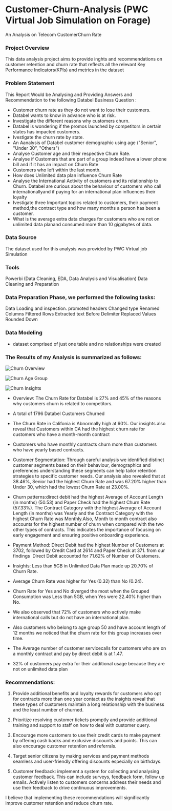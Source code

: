 
# Customer-Churn-Analysis (PWC Virtual Job Simulation on Forage)

An Analysis on Telecom CustomerChurn Rate 

### Project Overview
This data analysis project aims to provide inghts and recommendations on customer retention and churn rate that reflects all the relevant Key Performance Indicators(KPIs) and metrics in the dataset

### Problem Statement
This Report Would be Analysing and Providing Answers and Recommendation to the following Databel Business Question :

- Customer churn rate as they do not want to lose their customers.
- Databel wants to know in advance who is at risk.
- Investigate the different reasons why customers churn.
- Databel is wondering if the promos launched by competitors in certain states has impacted customers.
- Ivestigate the churn rate by state.
- An Aanalysis of Databel customer demographic using age ("Senior", "Under 30", "Others")
- Analyse Customer age and their respective Churn Rate.
- Analyse if Customers that are part of a group indeed have a lower phone bill and if it has an impact on Churn Rate
- Customers who left within the last month.
- How does Unlimited data plan influence Churn Rate
- Analyse the International Activity of customers and its relationship to Churn. Databel are curious about the behaviour of customers who call internationallyand if paying for an international plan influences their loyalty
- Ivestigate three Important topics related to customers, their payment method,the contract type and how many months a person has been a customer.
- What is the average extra data charges for customers who are not on unlimited data planand consumed more than 10 gigabytes of data.

### Data Source
The dataset used for this analysis was provided by PWC Virtual job Simulation

### Tools
Powerbi (Data Cleaning, EDA, Data Analysis and Visualisation)
Data Cleaning and Preparation

### Data Preparation Phase, we performed the following tasks:

Data Loading and inspection.
promoted headers
Changed type
Renamed Columns
Filtered Rows
Extracted text Before Delimiter
Replaced Values
Rounded Down


### Data Modeling
- dataset comprised of just one table and no relationships were created


### The Results of my Analysis is summarized as follows:
![Churn Overview](https://github.com/rakiya30/Customer-Retention-Analysis/assets/154539987/3b766686-eba1-433d-bf04-2c7136adbab6)


![Churn Age Group](https://github.com/rakiya30/Customer-Retention-Analysis/assets/154539987/ff7f0e2a-9029-4f51-893b-ae03c9b7eba9)



![Churn Insights](https://github.com/rakiya30/Customer-Retention-Analysis/assets/154539987/4814b18f-7aaa-450d-b066-1ea4c8a9b6bf)

- Overview: The Churn Rate for Databel is 27% and 45% of the reasons why customers churn is related to competitors.
- A total of 1796 Databel Customers Churned
- The Churn Rate in Califonia is Abnormally high at 60%. Our insights also reveal that Customers within CA had the highest churn rate for customers who have a month-month contract
- Customers who have monthly contracts churn more than customers who have yearly based contracts.
  
  
- Customer Segmentation: Through careful analysis we identified distinct customer segments
based on their behaviour, demographics and preferences understanding these segments can
help tailor retention strategies to specific customer needs. Our analysis also revealed that at 38.46%, Senior had the highest Churn Rate and was 67.20% higher than Under 30, which had the lowest Churn Rate at 23.00%.

- Churn patterns:direct debit had the highest Average of Account Length (in months) (50.53) and Paper Check had the highest Churn Rate (57.33%). The Contract Category with the highest Average of Account Length (in months) was Yearly and the Contract Category with the highest Churn Rate was Monthly.﻿Also, Month to month contract also accounts for the
highest number of churn when compared with the two other types of contracts. This
indicates the importance of focusing on early engagement and ensuring positive onboarding
experience.

- Payment Method: Direct Debit had the highest Number of Customers at 3702, followed by Credit Card at 2614 and Paper Check at 371.﻿ from our findings ﻿
﻿﻿Direct Debit accounted for 71.62% of Number of Customers.﻿﻿
﻿﻿


- Insights: Less than 5GB in Unlimited Data Plan  made up 20.70% of Churn Rate.
- Average Churn Rate was higher for Yes (0.32) than No (0.24).
- Churn Rate for Yes and No diverged the most when the Grouped Consumption was Less than 5GB, when Yes were 22.40% higher than No.
- We also observed that 72% of customers who actively make international calls but do not have an international plan.
- Also customers who belong to age group 50 and have account length of 12 months we noticed that the churn rate for this group increases over time.
- The Average number of customer servicecalls for customers who are on a monthly contract and pay by direct debit is at 1.47.
- 32% of customers pay extra for their additional usage because they are not on unlimited data plan

  


  


### Recommendations:

1. Provide additional benefits and loyalty rewards for customers who opt for contracts more
than one year contact as the insights reveal that these types of customers maintain a long
relationship with the business and the least number of churned.

2. Prioritize resolving customer tickets promptly and provide additional training and support to
staff on how to deal with customer query.

3. Encourage more customers to use their credit cards to make payment by offering cash backs
and exclusive discounts and points. This can also encourage customer retention and
referrals.

4. Target senior citizens by making services and payment methods seamless and user-friendly
offering discounts especially on birthdays.

5. Customer feedback: implement a system for collecting and analysing customer feedback.
This can include surveys, feedback form, follow up emails. Actively listen to customers
concerns address their needs and use their feedback to drive continuous improvements.

I believe that implementing these recommendations will significantly improve customer retention
and reduce churn rate. 
